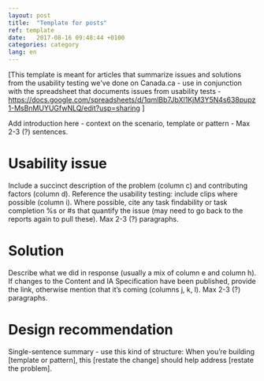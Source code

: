 ```yaml
---
layout: post
title:  "Template for posts"
ref: template
date:   2017-08-16 09:48:44 +0100
categories: category
lang: en
---
```


\[This template is meant for articles that summarize issues and solutions from the usability testing we've done on Canada.ca - use in conjunction with the spreadsheet that documents issues from usability tests - https://docs.google.com/spreadsheets/d/1qmlBb7JbXl1KjM3Y5N4s638pupz1-MsBnMUYUGfwNLQ/edit?usp=sharing \]

Add introduction here - context on the scenario, template or pattern  - Max 2-3 (?) sentences.

# Usability issue

Include a succinct description of the problem (column c) and contributing factors (column d). Reference the usability testing: include clips where possible (column i). Where possible, cite any task findability or task completion %s or #s that quantify the issue (may need to go back to the reports again to pull these). Max 2-3 (?) paragraphs.

# Solution

Describe what we did in response (usually a mix of column e and column h). If changes to the Content and IA Specification have been published, provide the link, otherwise mention that it’s coming (columns j, k, l). Max 2-3 (?) paragraphs.

# Design recommendation

Single-sentence summary - use this kind of structure: When you’re building \[template or pattern\], this \[restate the change\] should help address \[restate the problem\].
